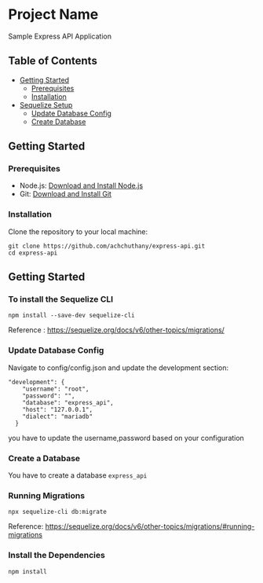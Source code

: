 # Project Name

Sample Express API Application


## Table of Contents

- [Getting Started](#getting-started)
    - [Prerequisites](#prerequisites)
    - [Installation](#installation)
- [Sequelize Setup](#sequelize-setup)
    - [Update Database Config](#update-database-config)
    - [Create Database](#create-database)

## Getting Started

### Prerequisites

- Node.js: [Download and Install Node.js](https://nodejs.org/en/download/)
- Git: [Download and Install Git](https://git-scm.com/downloads)

### Installation

Clone the repository to your local machine:

```
git clone https://github.com/achchuthany/express-api.git
cd express-api
```

## Getting Started

### To install the Sequelize CLI

```
npm install --save-dev sequelize-cli
```
Reference : https://sequelize.org/docs/v6/other-topics/migrations/

### Update Database Config
Navigate to config/config.json and update the development section:

```
"development": {
    "username": "root",
    "password": "",
    "database": "express_api",
    "host": "127.0.0.1",
    "dialect": "mariadb"
  }
```
you have to update the username,password based on your configuration

### Create a Database
You have to create a database ``` express_api ```

### Running Migrations
```
npx sequelize-cli db:migrate
```
Reference: https://sequelize.org/docs/v6/other-topics/migrations/#running-migrations

### Install the Dependencies 
```
npm install
```